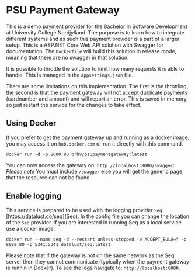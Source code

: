 # PSU Payment Gateway
This is a demo payment provider for the Bachelor in Software Development at University College Nordjylland. The purpose is to learn how to integrate different systems and as such this payment provider is a part of a larger setup.
This is a ASP.NET Core Web API solution with Swagger for documentation. The `Dockerfile` will build this solution in release mode, meaning that there are no swagger in that solution.

It is possible to throttle the solution to limit how many requests it is able to handle. This is managed in the `appsettings.json` file.

There are some limitations on this implementation. The first is the throttling, the second is that the payment gateway will not accept dublicate payments (cardnumber and amount) and will report an error. This is saved in memory, so just restart the service for the changes to take effect.

## Using Docker
If you prefer to get the payment gateway up and running as a docker image, you may access it on `hub.docker.com` or run it directly with this command.

    docker run -d -p 8080:80 brhv/psupaymentgateway:latest
    
You can now access the gateway on: `http://localhost:8080/swagger`: *Please note* You must include `/swagger` else you will get the generic page, that the resource can not be found.

## Enable logging
This service is prepared to be used with the logging provider `Seq` [https://datalust.co/seq](Seq). In the config file you can change the location of the `Seq` provider. If you are interested in running Seq as a local service use a docker image:

    docker run --name seq -d --restart unless-stopped -e ACCEPT_EULA=Y -p 8080:80 -p 5341:5341 datalust/seq:latest
    
Please note that if the gateway is not on the same network as the Seq server then they cannot communicate (typically when the payment gateway is runnin in Docker). To see the logs navigate to: `http://localhost:8080`.
